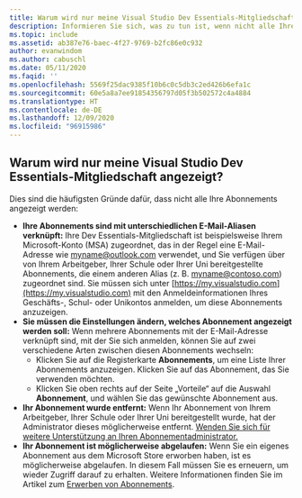 ```yaml
---
title: Warum wird nur meine Visual Studio Dev Essentials-Mitgliedschaft angezeigt?
description: Informieren Sie sich, was zu tun ist, wenn nicht alle Ihre Visual Studio-Abonnements angezeigt werden.
ms.topic: include
ms.assetid: ab387e76-baec-4f27-9769-b2fc86e0c932
author: evanwindom
ms.author: cabuschl
ms.date: 05/11/2020
ms.faqid: ''
ms.openlocfilehash: 5569f25dac9385f10b6c0c5db3c2ed426b6efa1c
ms.sourcegitcommit: 60e5a8a7ee91854356797d05f3b502572c4a4884
ms.translationtype: HT
ms.contentlocale: de-DE
ms.lasthandoff: 12/09/2020
ms.locfileid: "96915986"
---
```

## <a name="why-am-i-only-seeing-my-visual-studio-dev-essentials-membership"></a>Warum wird nur meine Visual Studio Dev Essentials-Mitgliedschaft angezeigt?

Dies sind die häufigsten Gründe dafür, dass nicht alle Ihre Abonnements angezeigt werden:

- **Ihre Abonnements sind mit unterschiedlichen E-Mail-Aliasen verknüpft:**  Ihre Dev Essentials-Mitgliedschaft ist beispielsweise Ihrem Microsoft-Konto (MSA) zugeordnet, das in der Regel eine E-Mail-Adresse wie myname@outlook.com verwendet, und Sie verfügen über von Ihrem Arbeitgeber, Ihrer Schule oder Ihrer Uni bereitgestellte Abonnements, die einem anderen Alias (z. B. myname@contoso.com) zugeordnet sind.  Sie müssen sich unter [https://my.visualstudio.com](https://my.visualstudio.com) mit den Anmeldeinformationen Ihres Geschäfts-, Schul- oder Unikontos anmelden, um diese Abonnements anzuzeigen.  
- **Sie müssen die Einstellungen ändern, welches Abonnement angezeigt werden soll:** Wenn mehrere Abonnements mit der E-Mail-Adresse verknüpft sind, mit der Sie sich anmelden, können Sie auf zwei verschiedene Arten zwischen diesen Abonnements wechseln:
    - Klicken Sie auf die Registerkarte **Abonnements**, um eine Liste Ihrer Abonnements anzuzeigen.  Klicken Sie auf das Abonnement, das Sie verwenden möchten. 
    - Klicken Sie oben rechts auf der Seite „Vorteile“ auf die Auswahl **Abonnement**, und wählen Sie das gewünschte Abonnement aus. 
- **Ihr Abonnement wurde entfernt:**  Wenn Ihr Abonnement von Ihrem Arbeitgeber, Ihrer Schule oder Ihrer Uni bereitgestellt wurde, hat der Administrator dieses möglicherweise entfernt. [Wenden Sie sich für weitere Unterstützung an Ihren Abonnementadministrator.](https://docs.microsoft.com/visualstudio/subscriptions/contact-my-admin)
- **Ihr Abonnement ist möglicherweise abgelaufen:** Wenn Sie ein eigenes Abonnement aus dem Microsoft Store erworben haben, ist es möglicherweise abgelaufen.  In diesem Fall müssen Sie es erneuern, um wieder Zugriff darauf zu erhalten.  Weitere Informationen finden Sie im Artikel zum [Erwerben von Abonnements](https://docs.microsoft.com/visualstudio/subscriptions/buy-activate-retail). 
